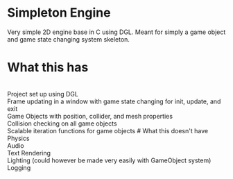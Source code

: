 # Simpleton Engine
Very simple 2D engine base in C using DGL. Meant for simply a game object and game state changing system skeleton.
# What this has
<br>
Project set up using DGL
<br>
Frame updating in a window with game state changing for init, update, and exit
<br>
Game Objects with position, collider, and mesh properties
<br>
Collision checking on all game objects
<br>
Scalable iteration functions for game objects
# What this doesn't have
<br>
Physics
<br>
Audio
<br>
Text Rendering
<br>
Lighting (could however be made very easily with GameObject system)
<br>
Logging
